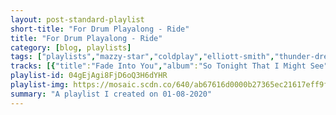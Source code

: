```yaml
---
layout: post-standard-playlist
short-title: "For Drum Playalong - Ride"
title: "For Drum Playalong - Ride"
category: [blog, playlists]
tags: ["playlists","mazzy-star","coldplay","elliott-smith","thunder-dreamer","thunder-dreamer","mazzy-star","phantogram","arctic-monkeys","van-morrison","islands","thunder-dreamer","release-the-sunbird","coldplay","coldplay","coldplay","nada-surf"]
tracks: [{"title":"Fade Into You","album":"So Tonight That I Might See","artists":"Mazzy Star"},{"title":"The Scientist","album":"A Rush of Blood to the Head","artists":"Coldplay"},{"title":"Alphabet Town","album":"Elliott Smith","artists":"Elliott Smith"},{"title":"Give Me Kentucky","album":"Lonesome Morning","artists":"Thunder Dreamer"},{"title":"Victoria","album":"Capture","artists":"Thunder Dreamer"},{"title":"Blue Light","album":"So Tonight That I Might See","artists":"Mazzy Star"},{"title":"Answer","album":"Three","artists":"Phantogram"},{"title":"Cornerstone","album":"Humbug","artists":"Arctic Monkeys"},{"title":"Into the Mystic - 2013 Remaster","album":"Moondance","artists":"Van Morrison"},{"title":"This is Not A Song","album":"A Sleep & A Forgetting (Deluxe Edition)","artists":"Islands"},{"title":"Why Bother","album":"Capture","artists":"Thunder Dreamer"},{"title":"I Will Walk","album":"Imaginary Summer","artists":"Release The Sunbird"},{"title":"Sparks","album":"Parachutes","artists":"Coldplay"},{"title":"Everything's Not Lost - Includes Hidden Track 'Life Is For Living'","album":"Parachutes","artists":"Coldplay"},{"title":"Yellow","album":"Parachutes","artists":"Coldplay"},{"title":"Are You Lightning?","album":"Lucky","artists":"Nada Surf"}]
playlist-id: 04gEjAgi8FjD6oQ3H6dYHR
playlist-img: https://mosaic.scdn.co/640/ab67616d0000b27365ec21617eff9f70608a2217ab67616d0000b27389a392107ebd79818022b3eaab67616d0000b27390afd8e4ec6d787114ed6c40ab67616d0000b273f9a49c7582bd6e4add99fdbb
summary: "A playlist I created on 01-08-2020"
---
```

